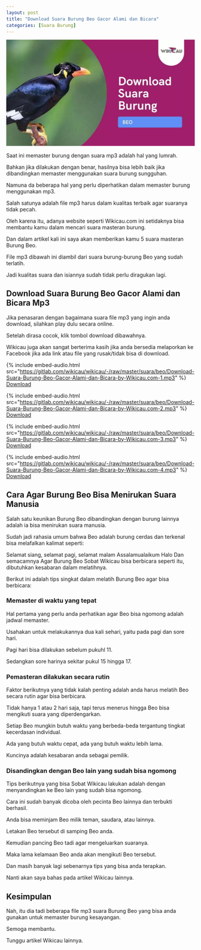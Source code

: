 ```yaml
---
layout: post
title: "Download Suara Burung Beo Gacor Alami dan Bicara"
categories: [Suara Burung]
---
```


![](/images/download-suara-beo.webp)

Saat ini memaster burung dengan suara mp3 adalah hal yang lumrah.

Bahkan jika dilakukan dengan benar, hasilnya bisa lebih baik jika dibandingkan memaster menggunakan suara burung sungguhan.

Namuna da beberapa hal yang perlu diperhatikan dalam memaster burung menggunakan mp3.

Salah satunya adalah file mp3 harus dalam kualitas terbaik agar suaranya tidak pecah.

Oleh karena itu, adanya website seperti Wikicau.com ini setidaknya bisa membantu kamu dalam mencari suara masteran burung.

Dan dalam artikel kali ini saya akan memberikan kamu 5 suara masteran Burung Beo.

File mp3 dibawah ini diambil dari suara burung-burung Beo yang sudah terlatih.

Jadi kualitas suara dan isiannya sudah tidak perlu diragukan lagi.

## Download Suara Burung Beo Gacor Alami dan Bicara Mp3

Jika penasaran dengan bagaimana suara file mp3 yang ingin anda download, silahkan play dulu secara online.

Setelah dirasa cocok, klik tombol download dibawahnya.

Wikicau juga akan sangat berterima kasih jika anda bersedia melaporkan ke Facebook jika ada link atau file yang rusak/tidak bisa di download.

{% include embed-audio.html src="https://gitlab.com/wikicau/wikicau/-/raw/master/suara/beo/Download-Suara-Burung-Beo-Gacor-Alami-dan-Bicara-by-Wikicau.com-1.mp3" %}
[Download](https://bit.ly/2IvXKyb)

{% include embed-audio.html src="https://gitlab.com/wikicau/wikicau/-/raw/master/suara/beo/Download-Suara-Burung-Beo-Gacor-Alami-dan-Bicara-by-Wikicau.com-2.mp3" %}
[Download](https://bit.ly/31MA3cq)

{% include embed-audio.html src="https://gitlab.com/wikicau/wikicau/-/raw/master/suara/beo/Download-Suara-Burung-Beo-Gacor-Alami-dan-Bicara-by-Wikicau.com-3.mp3" %}
[Download](https://bit.ly/2Xqb8Mq)

{% include embed-audio.html src="https://gitlab.com/wikicau/wikicau/-/raw/master/suara/beo/Download-Suara-Burung-Beo-Gacor-Alami-dan-Bicara-by-Wikicau.com-4.mp3" %}
[Download](https://bit.ly/2WYcWN3)

## Cara Agar Burung Beo Bisa Menirukan Suara Manusia

Salah satu keunikan Burung Beo dibandingkan dengan burung lainnya adalah ia bisa menirukan suara manusia.

Sudah jadi rahasia umum bahwa Beo adalah burung cerdas dan terkenal bisa melafalkan kalimat seperti:

Selamat siang, selamat pagi, selamat malam
Assalamualaikum
Halo
Dan semacamnya
Agar Burung Beo Sobat Wikicau bisa berbicara seperti itu, dibutuhkan kesabaran dalam melatihnya.

Berikut ini adalah tips singkat dalam melatih Burung Beo agar bisa berbicara:

### Memaster di waktu yang tepat

Hal pertama yang perlu anda perhatikan agar Beo bisa ngomong adalah jadwal memaster.

Usahakan untuk melakukannya dua kali sehari, yaitu pada pagi dan sore hari.

Pagi hari bisa dilakukan sebelum pukuhl 11.

Sedangkan sore harinya sekitar pukul 15 hingga 17.

### Pemasteran dilakukan secara rutin

Faktor berikutnya yang tidak kalah penting adalah anda harus melatih Beo secara rutin agar bisa berbicara.

Tidak hanya 1 atau 2 hari saja, tapi terus menerus hingga Beo bisa mengikuti suara yang diperdengarkan.

Setiap Beo mungkin butuh waktu yang berbeda-beda tergantung tingkat kecerdasan individual.

Ada yang butuh waktu cepat, ada yang butuh waktu lebih lama.

Kuncinya adalah kesabaran anda sebagai pemilik.

### Disandingkan dengan Beo lain yang sudah bisa ngomong

Tips berikutnya yang bisa Sobat Wikicau lakukan adalah dengan menyandingkan ke Beo lain yang sudah bisa ngomong.

Cara ini sudah banyak dicoba oleh pecinta Beo lainnya dan terbukti berhasil.

Anda bisa meminjam Beo milik teman, saudara, atau lainnya.

Letakan Beo tersebut di samping Beo anda.

Kemudian pancing Beo tadi agar mengeluarkan suaranya.

Maka lama kelamaan Beo anda akan mengikuti Beo tersebut.

Dan masih banyak lagi sebenarnya tips yang bisa anda terapkan.

Nanti akan saya bahas pada artikel Wikicau lainnya.

## Kesimpulan

Nah, itu dia tadi beberapa file mp3 suara Burung Beo yang bisa anda gunakan untuk memaster burung kesayangan.

Semoga membantu.

Tunggu artikel Wikicau lainnya.
